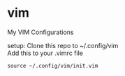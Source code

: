 # vim
My VIM Configurations
<br>


setup: 
Clone this repo to ~/.config/vim<br>
Add this to your .vimrc file 
``` vim
source ~/.config/vim/init.vim
```

